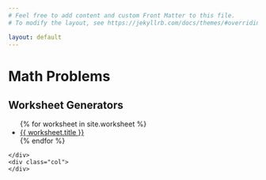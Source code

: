 ```yaml
---
# Feel free to add content and custom Front Matter to this file.
# To modify the layout, see https://jekyllrb.com/docs/themes/#overriding-theme-defaults

layout: default
---
```


<h1>Math Problems</h1>
<div class="row">
	<div class="col">
		<h2>Worksheet Generators</h2>
		<ul>
		{% for worksheet in site.worksheet %}
		  <li><a href="{{ worksheet.url }}">{{ worksheet.title }}</a>
		  </li>
		{% endfor %}
		</ul>

	</div>
	<div class="col">
	</div>
</div>




